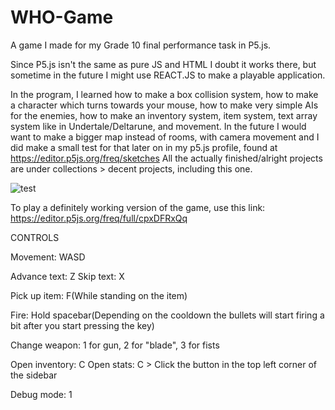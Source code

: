 # WHO-Game
A game I made for my Grade 10 final performance task in P5.js. 

Since P5.js isn't the same as pure JS and HTML I doubt it works there, but sometime in the future I might use REACT.JS to make a playable application. 

In the program, I learned how to make a box collision system, how to make a character which turns towards your mouse, how to make very simple AIs for the enemies, how to make an inventory system, item system, text array system like in Undertale/Deltarune, and movement. In the future I would want to make a bigger map instead of rooms, with camera movement and I did make a small test for that later on in my p5.js profile, found at https://editor.p5js.org/freq/sketches All the actually finished/alright projects are under collections > decent projects, including this one.

![test](/WHO-game/WHOgame.png?raw=true "test")

To play a definitely working version of the game, use this link: https://editor.p5js.org/freq/full/cpxDFRxQq

CONTROLS

Movement: WASD

Advance text: Z
Skip text: X

Pick up item: F(While standing on the item)

Fire: Hold spacebar(Depending on the cooldown the bullets will start firing a bit after you start pressing the key)

Change weapon: 1 for gun, 2 for "blade", 3 for fists

Open inventory: C
Open stats: C > Click the button in the top left corner of the sidebar

Debug mode: 1
